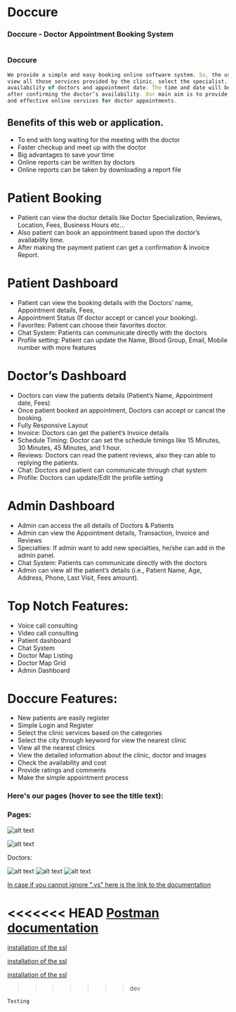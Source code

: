 # Doccure

### Doccure - Doctor Appointment Booking System

#

### Doccure

```javascript
We provide a simple and easy booking online software system. So, the user could
view all those services provided by the clinic, select the specialist,
availability of doctors and appointment date. The time and date will be chosen
after confirming the doctor’s availability. Our main aim is to provide simple
and effective online services for doctor appointments.
```

## Benefits of this web or application.

- To end with long waiting for the meeting with the doctor
- Faster checkup and meet up with the doctor
- Big advantages to save your time
- Online reports can be written by doctors
- Online reports can be taken by downloading a report file

# Patient Booking

- Patient can view the doctor details like Doctor Specialization, Reviews, Location, Fees, Business Hours etc…
- Also patient can book an appointment based upon the doctor’s availability time.
- After making the payment patient can get a confirmation & invoice Report.

# Patient Dashboard

- Patient can view the booking details with the Doctors’ name, Appointment details, Fees,
- Appointment Status (If doctor accept or cancel your booking).
- Favorites: Patient can choose their favorites doctor.
- Chat System: Patients can communicate directly with the doctors
- Profile setting: Patient can update the Name, Blood Group, Email, Mobile number with more features

# Doctor’s Dashboard

- Doctors can view the patients details (Patient’s Name, Appointment date, Fees)
- Once patient booked an appointment, Doctors can accept or cancel the booking.
- Fully Responsive Layout
- Invoice: Doctors can get the patient’s Invoice details
- Schedule Timing: Doctor can set the schedule timings like 15 Minutes, 30 Minutes, 45 Minutes, and 1 hour.
- Reviews: Doctors can read the patient reviews, also they can able to replying the patients.
- Chat: Doctors and patient can communicate through chat system
- Profile: Doctors can update/Edit the profile setting

# Admin Dashboard

- Admin can access the all details of Doctors & Patients
- Admin can view the Appointment details, Transaction, Invoice and Reviews
- Specialties: If admin want to add new specialties, he/she can add in the admin panel.
- Chat System: Patients can communicate directly with the doctors
- Admin can view all the patient’s details (i.e., Patient Name, Age, Address, Phone, Last Visit, Fees amount).

# Top Notch Features:

- Voice call consulting
- Video call consulting
- Patient dashboard
- Chat System
- Doctor Map Listing
- Doctor Map Grid
- Admin Dashboard

# Doccure Features:

- New patients are easily register
- Simple Login and Register
- Select the clinic services based on the categories
- Select the city through keyword for view the nearest clinic
- View all the nearest clinics
- View the detailed information about the clinic, doctor and images
- Check the availability and cost
- Provide ratings and comments
- Make the simple appointment process

### Here's our pages (hover to see the title text):

### Pages:

![alt text](https://doccure-html.dreamguystech.com/template/assets/img/search-bg.png 'Home page main logo')

![alt text](https://doccure-html.dreamguystech.com/template/assets/img/blog/blog-01.jpg 'Blog Details photo')

Doctors:

![alt text](https://doccure-html.dreamguystech.com/template/assets/img/doctors/doctor-thumb-01.jpg 'Doctor photo')
![alt text](https://doccure-html.dreamguystech.com/template/assets/img/doctors/doctor-thumb-03.jpg 'Doctor photo')
![alt text](https://doccure-html.dreamguystech.com/template/assets/img/doctors/doctor-thumb-04.jpg 'Doctor photo')

[In case if you cannot ignore ".vs" here is the link to the documentation](https://stackoverflow.com/questions/47640088/visual-studio-ignore-vs)

<<<<<<< HEAD
[Postman documentation](https://documenter.getpostman.com/view/11043766/TzCV34Gs)
=======
[installation of the ssl](https://linuxtut.com/en/26cd7a5ef0b2fac53fce/)

[installation of the ssl](https://developer.okta.com/blog/2019/09/18/build-a-simple-dotnet-core-app-in-docker)

[installation of the ssl](https://codefresh.io/docker-tutorial/docker-images-net-core/)
>>>>>>> dev

```
Testing
```
